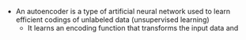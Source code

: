 - An autoencoder is a type of artificial neural network used to learn efficient codings of unlabeled data (unsupervised learning)
	- It learns an encoding function that transforms the input data and